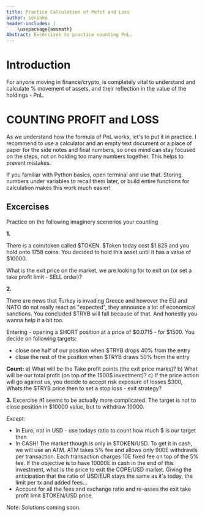 ```yaml
---
title: Practice Calculation of Pofit and Loss
author: serinko
header-includes: |
    \usepackage{amsmath}
Abstract: Excercises to practice counting PnL.
---
```

# Introduction

For anyone moving in finance/crypto, is completely vital to understand and calculate % movement of assets, and their reflection in the value of the holdings - PnL.




# COUNTING PROFIT and LOSS

As we understand how the formula of PnL works, let's to put it in practice. I recommend to use a calculator
and an empty text document or a piace of paper for the side notes and final numbers, 
so ones mind can stay focused on the steps, not on holding too many numbers together. 
This helps to prevent mistakes. 

If you familiar with Python basics, open terminal and use that. Storing numbers under variables to recall them later, or build entire functions for calculation makes this work much easier!

## Excercises
Practice on the following imaginery scenerios your counting

**1.**

There is a coin/token called $TOKEN. $Token today cost $1.825 and you hold onto 
1758 coins. You decided to hold this asset until it has a value of $10000. 

What is the exit price on the market, we are looking for to exit on (or set a take profit limit - SELL order)?


**2.**

There are news that Turkey is invading Greece and however the EU and NATO do not really react as "expected", 
they announce a lot of economical sanctions. You concluded $TRYB will fall because of that. And honestly you wanna help it a bit too.

Entering - opening a SHORT position at a price of $0.0715 - for $1500. You decide on following targets: 
* close one half of our position when $TRYB drops 40% from the entry
* close the rest of the position when $TRYB draws 50% from the entry 

**Count:**
a) What will be the Take profit points (the exit price marks)?
b) What will be our total profit (on top of the 1500$ investment)?
c) If the price action will go against us, you decide to accept risk exposure of losses $300, 
Whats the $TRYB price then to set a stop loss - exit strategy?


**3.**
Excercise #1 seems to be actually more complicated. The target is not to close position in $10000 value, but to withdraw 10000. 

*Except:*

* In Euro, not in USD - use todays ratio to count how much $ is our target then
* In CASH! The market though is only in $TOKEN/USD. To get it in cash, we will use an ATM. ATM takes 5% fee and allows only 900E withdrawls per 
transaction. Each transaction charges 10E fixed fee on top of the 5% fee. If the objective is to have 10000E in cash 
in the end of this investment, what is the price to exit the COPE/USD market. Giving the anticipation that the ratio 
of USD/EUR stays the same as it's today, the limit per tx and added fees...
* Account for all the fees and exchange ratio and re-asses the exit take profit limit $TOKEN/USD price.

Note:
Solutions coming soon.
